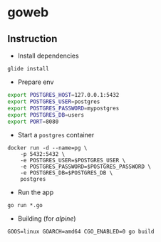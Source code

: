 # goweb

## Instruction

- Install dependencies
```console
glide install
```

- Prepare env

```sh
export POSTGRES_HOST=127.0.0.1:5432
export POSTGRES_USER=postgres
export POSTGRES_PASSWORD=mypostgres
export POSTGRES_DB=users
export PORT=8080
```

- Start a `postgres` container

```console
docker run -d --name=pg \
    -p 5432:5432 \
    -e POSTGRES_USER=$POSTGRES_USER \
    -e POSTGRES_PASSWORD=$POSTGRES_PASSWORD \
    -e POSTGRES_DB=$POSTGRES_DB \
    postgres
```

- Run the app

```console
go run *.go
```

- Building (for *alpine*)

```console
GOOS=linux GOARCH=amd64 CGO_ENABLED=0 go build
```
